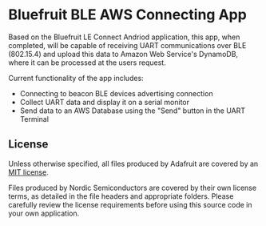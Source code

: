 Bluefruit BLE AWS Connecting App
================================

Based on the Bluefruit LE Connect Andriod application, this app, when completed, will be capable of receiving UART 
communications over BLE (802.15.4) and upload this data to Amazon Web Service's DynamoDB, where it can be processed at the users request.

Current functionality of the app includes:
 - Connecting to beacon BLE devices advertising connection
 - Collect UART data and display it on a serial monitor
 - Send data to an AWS Database using the "Send" button in the UART Terminal
 

## License

Unless otherwise specified, all files produced by Adafruit are covered by an [MIT license](https://github.com/adafruit/Bluefruit_LE_Connect_Android/blob/master/license.txt).  

Files produced by Nordic Semiconductors are covered by their own license terms, as detailed in the file headers and appropriate folders. Please carefully review the license requirements before using this source code in your own application.
